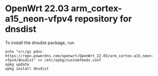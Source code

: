 OpenWrt 22.03 arm_cortex-a15_neon-vfpv4 repository for dnsdist
========

To install the dnsdist package, run

```
echo "src/gz pdns https://repo.powerdns.com/openwrt/OpenWrt_22.03/arm_cortex-a15_neon-vfpv4/dnsdist" >> /etc/opkg/customfeeds.conf
opkg update
opkg install dnsdist
```
